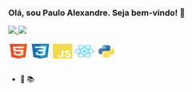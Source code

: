 ### Olá, sou Paulo Alexandre. Seja bem-vindo! 👋
<div>  
  <a href="https://www.linkedin.com/in/paulo-alexandre-da-silva-7b817632/">
    <img height="150em" src="https://github-readme-stats.vercel.app/api?username=Machitachi&show_icons=true&theme=dracula&include_all_commits=true&count_private=true"/>
    <img height="150em" src="https://github-readme-stats.vercel.app/api/top-langs/?username=Machitachi&layout=compact&langs_count=7&theme=dracula"/>
  </a>
</div>
<div style="display: inline_block"><br>
  <img align="center" alt="Machitachi-HTML" height="30" width="40" src="https://raw.githubusercontent.com/devicons/devicon/master/icons/html5/html5-original.svg">
  <img align="center" alt="Machitachi-CSS" height="30" width="40" src="https://raw.githubusercontent.com/devicons/devicon/master/icons/css3/css3-original.svg">
  <img align="center" alt="Machitachi-Js" height="30" width="40" src="https://raw.githubusercontent.com/devicons/devicon/master/icons/javascript/javascript-plain.svg">
  <img align="center" alt="Machitachi-React" height="30" width="40" src="https://raw.githubusercontent.com/devicons/devicon/master/icons/react/react-original.svg">
  <img align="center" alt="Machitachi-Python" height="30" width="40" src="https://raw.githubusercontent.com/devicons/devicon/master/icons/python/python-original.svg">
</div>
<br>
  
- 🔭 :books:

